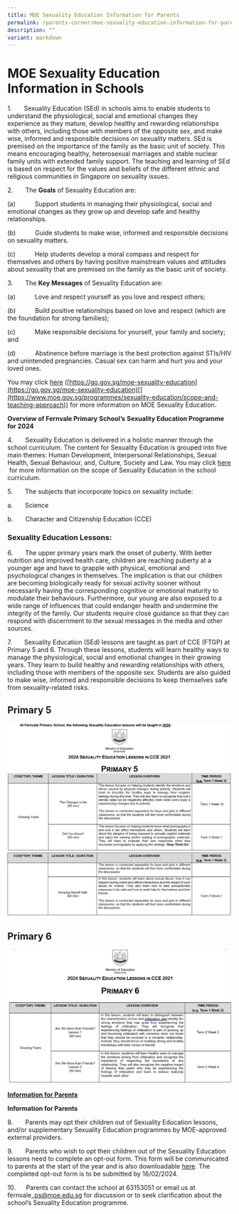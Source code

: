 ```yaml
---
title: MOE Sexuality Education Information for Parents
permalink: /parents-corner/moe-sexuality-education-information-for-parents/
description: ""
variant: markdown
---
```

# MOE Sexuality Education Information in Schools

      

1.&nbsp;&nbsp;&nbsp;&nbsp;&nbsp;&nbsp; Sexuality Education (SEd) in schools aims to enable students to understand the physiological, social and emotional changes they experience as they mature, develop healthy and rewarding relationships with others, including those with members of the opposite sex, and make wise, informed and responsible decisions on sexuality matters. SEd is premised on the importance of the family as the basic unit of society. This means encouraging healthy, heterosexual marriages and stable nuclear family units with extended family support. The teaching and learning of SEd is based on respect for the values and beliefs of the different ethnic and religious communities in Singapore on sexuality issues.
  
         

2.&nbsp;&nbsp;&nbsp;&nbsp;&nbsp;&nbsp; The **Goals** of Sexuality Education are:

(a)&nbsp;&nbsp;&nbsp;&nbsp;&nbsp;&nbsp;&nbsp;&nbsp;&nbsp;&nbsp; Support students in managing their physiological, social and emotional changes as they grow up and develop safe and healthy relationships.

(b)&nbsp;&nbsp;&nbsp;&nbsp;&nbsp;&nbsp;&nbsp;&nbsp;&nbsp;&nbsp; Guide students to make wise, informed and responsible decisions on sexuality matters.

(c)&nbsp;&nbsp;&nbsp;&nbsp;&nbsp;&nbsp;&nbsp;&nbsp;&nbsp;&nbsp; Help students develop a moral compass and respect for themselves and others by having positive mainstream values and attitudes about sexuality that are premised on the family as the basic unit of society.
  
        

3.&nbsp;&nbsp;&nbsp;&nbsp;&nbsp;&nbsp; The **Key Messages** of Sexuality Education are:

(a)&nbsp;&nbsp;&nbsp;&nbsp;&nbsp;&nbsp;&nbsp;&nbsp;&nbsp;&nbsp; Love and respect yourself as you love and respect others;

(b)&nbsp;&nbsp;&nbsp;&nbsp;&nbsp;&nbsp;&nbsp;&nbsp;&nbsp;&nbsp; Build positive relationships based on love and respect (which are the foundation for strong families);

(c)&nbsp;&nbsp;&nbsp;&nbsp;&nbsp;&nbsp;&nbsp;&nbsp;&nbsp;&nbsp; Make responsible decisions for yourself, your family and society; and

(d)&nbsp;&nbsp;&nbsp;&nbsp;&nbsp;&nbsp;&nbsp;&nbsp;&nbsp;&nbsp; Abstinence before marriage is the best protection against STIs/HIV and unintended pregnancies. Casual sex can harm and hurt you and your loved ones.

You may click [here](https://go.gov.sg/moe-sexuality-education) ([https://go.gov.sg/moe-sexuality-education](https://go.gov.sg/moe-sexuality-education)[](https://www.moe.gov.sg/programmes/sexuality-education/scope-and-teaching-approach)) for more information on MOE Sexuality Education.
 
         

**Overview of Fernvale Primary** **School’s** **Sexuality Education Programme for 2024**

4.&nbsp;&nbsp;&nbsp;&nbsp;&nbsp;&nbsp; Sexuality Education is delivered in a holistic manner through the school curriculum. The content for Sexuality Education is grouped into five main themes: Human Development, Interpersonal Relationships, Sexual Health, Sexual Behaviour, and, Culture, Society and Law. You may click [here](https://go.gov.sg/moe-sexuality-education-scope) [](https://www.moe.gov.sg/programmes/sexuality-education/scope-and-teaching-approach)&nbsp;for more information on the scope of Sexuality Education in the school curriculum.

5.&nbsp;&nbsp;&nbsp;&nbsp;&nbsp;&nbsp; The subjects that incorporate topics on sexuality include:

a.&nbsp;&nbsp;&nbsp;&nbsp;&nbsp;&nbsp; Science

b.&nbsp;&nbsp;&nbsp;&nbsp;&nbsp;&nbsp; Character and Citizenship Education (CCE)
  

  
### Sexuality Education Lessons: 
  
        

6.&nbsp;&nbsp;&nbsp;&nbsp;&nbsp;&nbsp; The upper primary years mark the onset of puberty. With better nutrition and improved health care, children are reaching puberty at a younger age and have to grapple with physical, emotional and psychological changes in themselves. The implication is that our children are becoming biologically ready for sexual activity sooner without necessarily having the corresponding cognitive or emotional maturity to modulate their behaviours. Furthermore, our young are also exposed to a wide range of influences that could endanger health and undermine the integrity of the family. Our students require close guidance so that they can respond with discernment to the sexual messages in the media and other sources.

7\. &nbsp;&nbsp;&nbsp;&nbsp;&nbsp; Sexuality Education (SEd) lessons are taught as part of CCE (FTGP) at Primary 5 and 6. Through these lessons, students will learn healthy ways to manage the physiological, social and emotional changes in their growing years. They learn to build healthy and rewarding relationships with others, including those with members of the opposite sex. Students are also guided to make wise, informed and responsible decisions to keep themselves safe from sexuality-related risks.

## Primary 5

![](/images/P5_Page_1.jpg)
![](/images/P5_Page_2a.jpg)
## Primary 6
![](/images/P6_Page_1.jpg)

<b><u>Information for Parents</u></b>

         

**Information for Parents**

8.&nbsp;&nbsp;&nbsp;&nbsp;&nbsp;&nbsp; Parents may opt their children out of Sexuality Education lessons, and/or supplementary Sexuality Education programmes by MOE-approved external providers.

9.&nbsp;&nbsp;&nbsp;&nbsp;&nbsp;&nbsp; Parents who wish to opt their children out of the Sexuality Education lessons need to complete an opt-out form. This form will be communicated&nbsp; to parents at the start of the year and is also downloadable [here](https://form.gov.sg/659b49ba46958c0012f28308). The completed opt-out form is to be submitted by 16/02/2024.

10.&nbsp;&nbsp;&nbsp;&nbsp;&nbsp; Parents can contact the school at 63153051 or email us at fernvale\_ps@moe.edu.sg for discussion or to seek clarification about the school’s Sexuality Education programme.